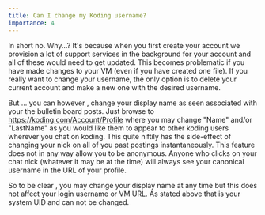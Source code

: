 ```yaml
---
title: Can I change my Koding username?
importance: 4
---
```


In short no. Why...? It's because when you first create your account we provision a lot of support services in the background for your account and all of these would need to get updated. This becomes problematic if you have made changes to your VM (even if you have created one file). If you really want to change your username, the only option is to delete your current account and make a new one with the desired username.

But ... you can however , change your display name as seen associated with your the bulletin board posts. Just browse to https://koding.com/Account/Profile where you may change "Name" and/or "LastName" as you would like them to appear to other koding users wherever you chat on koding. This quite niftily has the side-effect of changing your nick on all of you past postings instantaneously. This feature does not in any way allow you to be anonymous. Anyone who clicks on your chat nick (whatever it may be at the time) will always see your canonical username in the URL of your profile.

So to be clear , you may change your display name at any time but this does not affect your login username or VM URL. As stated above that is your system UID and can not be changed.
